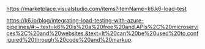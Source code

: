https://marketplace.visualstudio.com/items?itemName=k6.k6-load-test

https://k6.io/blog/integrating-load-testing-with-azure-pipelines/#:~:text=k6%20is%20a%20free%20and,APIs%2C%20microservices%2C%20and%20websites.&text=It%20can%20be%20used%20to,configured%20through%20code%20and%20markup.



